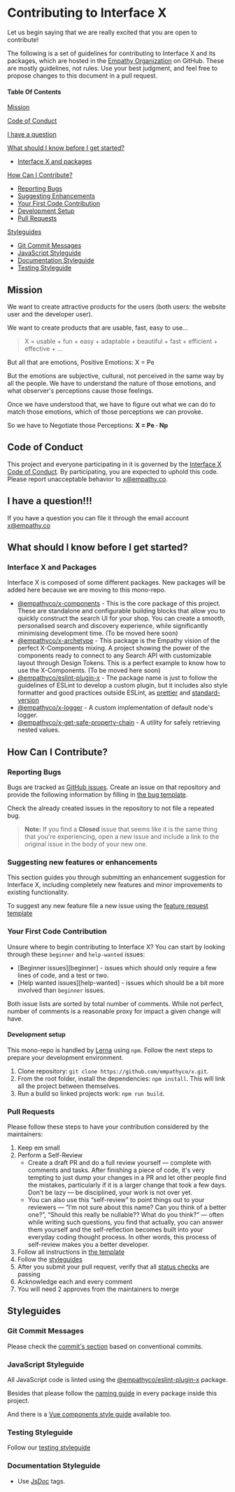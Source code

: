 # Contributing to Interface X

Let us begin saying that we are really excited that you are open to contribute!

The following is a set of guidelines for contributing to Interface X and its packages, which are hosted in the 
[Empathy Organization](https://github.com/empathyco) on GitHub. These are mostly guidelines, not rules. 
Use your best judgment, and feel free to propose changes to this document in a pull request.

#### Table Of Contents

[Mission](#mission)

[Code of Conduct](#code-of-conduct)

[I have a question](#i-have-a-question)

[What should I know before I get started?](#what-should-i-know-before-i-get-started)
  * [Interface X and packages](#interface-x-and-packages)

[How Can I Contribute?](#how-can-i-contribute)
  * [Reporting Bugs](#reporting-bugs)
  * [Suggesting Enhancements](#suggesting-new-features-or-enhancements)
  * [Your First Code Contribution](#your-first-code-contribution)
  * [Development Setup](#development-setup)
  * [Pull Requests](#pull-requests)

[Styleguides](#styleguides)
  * [Git Commit Messages](#git-commit-messages)
  * [JavaScript Styleguide](#javascript-styleguide)
  * [Documentation Styleguide](#documentation-styleguide)
  * [Testing Styleguide](#testing-styleguide)

  
## Mission

We want to create attractive products for the users (both users: the website user and the developer user). 

We want to create products that are usable, fast, easy to use...

> X = usable + fun + easy + adaptable + beautiful + fast + efficient + effective + ...

But all that are emotions, Positive Emotions: X = Pe 

But the emotions are subjective, cultural, not perceived in the same way by all the people. We have to understand the nature of those 
emotions, and what observer's perceptions cause those feelings. 

Once we have understood that, we have to figure out what we can do to match those emotions, which of those perceptions we can provoke.

So we have to Negotiate those Perceptions: __X = Pe · Np__

## Code of Conduct

This project and everyone participating in it is governed by the [Interface X Code of Conduct](CODE_OF_CONDUCT.md). By participating, you are 
expected to uphold this code. Please report unacceptable behavior to [x@empathy.co](mailto:x@empathy.co).

## I have a question!!!

If you have a question you can file it through the email account [x@empathy.co](mailto:x@empathy.com)


## What should I know before I get started?

### Interface X and Packages

Interface X is composed of some different packages. New packages will be added here because we are moving to this mono-repo.

* [@empathyco/x-components](https://github.com/empathyco/x/tree/main/packages/components) - This is the core package of this project. 
These are standalone and configurable building blocks that allow you to quickly construct the search UI for your shop. 
You can create a smooth, personalised search and discovery experience, while significantly minimising development time. (To be moved here soon) 
* [@empathyco/x-archetype](https://github.com/empathyco/x/tree/main/packages/archetype) - This package is the Empathy vision of the 
perfect X-Components mixing. A project showing the power of the components ready to connect to any Search API with customizable layout through Design Tokens. 
This is a perfect example to know how to use the X-Components. (To be moved here soon)
* [@empathyco/eslint-plugin-x](https://github.com/empathyco/x/tree/main/packages/eslint-plugin-x) - The package name is just to follow the 
guidelines of ESLint to develop a custom plugin, but it includes also style formatter and good practices outside ESLint, as 
[prettier](https://prettier.io/) and [standard-version](https://github.com/conventional-changelog/standard-version) 
* [@empathyco/x-logger](https://github.com/empathyco/x/tree/main/packages/x-logger) - A custom implementation of default node's logger.
* [@empathyco/x-get-safe-property-chain](https://github.com/empathyco/x/tree/main/packages/x-get-safe-property-chain) - A utility for safely retrieving nested values.

## How Can I Contribute?

### Reporting Bugs

Bugs are tracked as [GitHub issues](https://guides.github.com/features/issues/). Create an issue on that repository and provide the following information by filling in [the bug template](./ISSUE_TEMPLATE/bug_report.md).

Check the already created issues in the repository to not file a repeated bug.

> **Note:** If you find a **Closed** issue that seems like it is the same thing that you're experiencing, open a new issue and include a link to the original issue in the body of your new one.


### Suggesting new features or enhancements

This section guides you through submitting an enhancement suggestion for Interface X, including completely new features and minor improvements to existing functionality. 

To suggest any new feature file a new issue using the [feature request template](./ISSUE_TEMPLATE/feature_request.md)


### Your First Code Contribution

Unsure where to begin contributing to Interface X? You can start by looking through these `beginner` and `help-wanted` issues:

* [Beginner issues][beginner] - issues which should only require a few lines of code, and a test or two.
* [Help wanted issues][help-wanted] - issues which should be a bit more involved than `beginner` issues.

Both issue lists are sorted by total number of comments. While not perfect, number of comments is a reasonable proxy for impact a given change will have.


#### Development setup

This mono-repo is handled by [Lerna](https://github.com/lerna/lerna) using `npm`. Follow the next steps to prepare your
development environment.

1. Clone repository: `git clone https://github.com/empathyco/x.git`.
2. From the root folder, install the dependencies: `npm install`. This will link all the project between themselves.
3. Run a build so linked projects work: `npm run build`.

### Pull Requests

Please follow these steps to have your contribution considered by the maintainers:

1. Keep em small
2. Perform a Self-Review
   - Create a draft PR and do a full review yourself — complete with comments and tasks. 
   After finishing a piece of code, it's very tempting to just dump your changes in a PR and let other people find the mistakes, 
   particularly if it is a larger change that took a few days. Don’t be lazy — be disciplined, your work is not over yet.
   - You can also use this “self-review” to point things out to your reviewers — “I’m not sure about this name? Can you think of a better one?”, 
   “Should this really be nullable?? What do you think?” — often while writing such questions, you find that actually, you can answer them yourself 
   and the self-reflection becomes built into your everyday coding thought process. In other words, this process of self-review makes you a better developer.
3. Follow all instructions in [the template](./PULL_REQUEST_TEMPLATE.md)
4. Follow the [styleguides](#styleguides)
5. After you submit your pull request, verify that all [status checks](https://help.github.com/articles/about-status-checks/) are passing
6. Acknowledge each and every comment
7. You will need 2 approves from the maintainers to merge


## Styleguides

### Git Commit Messages

Please check the [commit's section](./contributing/commits.md) based on conventional commits.

### JavaScript Styleguide

All JavaScript code is linted using the [@empathyco/eslint-plugin-x](https://github.com/empathyco/x/tree/main/packages/eslint-plugin-x) package.

Besides that please follow the [naming guide](./contributing/base-naming.md) in every package inside this project. 

And there is a [Vue components style guide](./contributing/components.md) available too.

### Testing Styleguide

Follow our [testing styleguide](./contributing/tests.md)

### Documentation Styleguide

* Use [JsDoc](https://github.com/jsdoc/jsdoc) tags.
